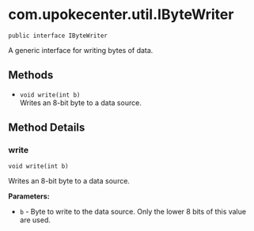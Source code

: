 # com.upokecenter.util.IByteWriter

    public interface IByteWriter

A generic interface for writing bytes of data.

## Methods

* `void write(int b)`<br>
 Writes an 8-bit byte to a data source.

## Method Details

### write
    void write(int b)
Writes an 8-bit byte to a data source.

**Parameters:**

* <code>b</code> - Byte to write to the data source. Only the lower 8 bits of this
 value are used.
